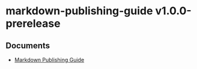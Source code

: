 # markdown-publishing-guide v1.0.0-prerelease

Documents
--------
* [Markdown Publishing Guide](markdown-publishing-guide.md)

